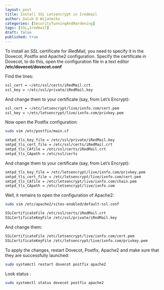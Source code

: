 ```yaml
---
layout: post
title: Install SSL Letsencrypt in Iredmail
author: Galuh D Wijatmiko
categories: [SecurityTunningAndHardening]
tags: [SSL,Iredmail]
draft: false
published: true
---
```



To install an SSL certificate for iRedMail, you need to specify it in the Dovecot, Postfix and Apache2 configuration.
Specify the certificate in Dovecot, to do this, open the configuration file in a text editor  **/etc/dovecot/dovecot.conf**

Find the lines:
```bash
ssl_cert = </etc/ssl/certs/iRedMail.crt
ssl_key = </etc/ssl/private/iRedMail.key
```

And change them to your certificate (say, from Let’s Encrypt):
```bash
ssl_cert = </etc/letsencrypt/live/ixnfo.com/cert.pem
ssl_key = </etc/letsencrypt/live/ixnfo.com/privkey.pem
```

Now open the Postfix configuration:
```bash
sudo vim /etc/postfix/main.cf

smtpd_tls_key_file = /etc/ssl/private/iRedMail.key
smtpd_tls_cert_file = /etc/ssl/certs/iRedMail.crt
smtpd_tls_CAfile = /etc/ssl/certs/iRedMail.crt
smtpd_tls_CApath = /etc/ssl/certs
```

And change them to your certificate (say, from Let’s Encrypt):
	
```bash
smtpd_tls_key_file = /etc/letsencrypt/live/ixnfo.com/privkey.pem
smtpd_tls_cert_file = /etc/letsencrypt/live/ixnfo.com/cert.pem
smtpd_tls_CAfile = /etc/letsencrypt/live/ixnfo.com/chain.pem
smtpd_tls_CApath = /etc/letsencrypt/live/ixnfo.com
```

Well, it remains to open the configuration of Apache2:
```bash
sudo vim /etc/apache2/sites-enabled/default-ssl.conf

SSLCertificateFile /etc/ssl/certs/iRedMail.crt
SSLCertificateKeyFile /etc/ssl/private/iRedMail.key
```
And change them:
```bash
SSLCertificateFile /etc/letsencrypt/live/ixnfo.com/cert.pem
SSLCertificateKeyFile /etc/letsencrypt/live/ixnfo.com/privkey.pem
```
To apply the changes, restart Dovecot, Postfix, Apache2 and make sure that they are successfully launched:
```bash	
sudo systemctl restart dovecot postfix apache2
```

Look status :
```bash
sudo systemctl status dovecot postfix apache2
```
